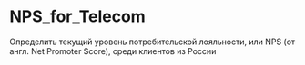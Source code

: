 # NPS_for_Telecom
Определить текущий уровень потребительской лояльности, или NPS (от англ. Net Promoter Score), среди клиентов из России
